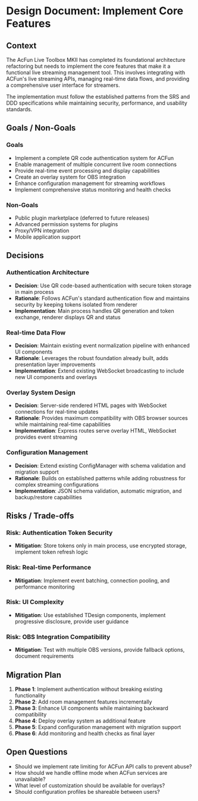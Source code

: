 # Design Document: Implement Core Features

## Context

The AcFun Live Toolbox MKII has completed its foundational architecture refactoring but needs to implement the core features that make it a functional live streaming management tool. This involves integrating with ACFun's live streaming APIs, managing real-time data flows, and providing a comprehensive user interface for streamers.

The implementation must follow the established patterns from the SRS and DDD specifications while maintaining security, performance, and usability standards.

## Goals / Non-Goals

### Goals
- Implement a complete QR code authentication system for ACFun
- Enable management of multiple concurrent live room connections
- Provide real-time event processing and display capabilities
- Create an overlay system for OBS integration
- Enhance configuration management for streaming workflows
- Implement comprehensive status monitoring and health checks

### Non-Goals
- Public plugin marketplace (deferred to future releases)
- Advanced permission systems for plugins
- Proxy/VPN integration
- Mobile application support

## Decisions

### Authentication Architecture
- **Decision**: Use QR code-based authentication with secure token storage in main process
- **Rationale**: Follows ACFun's standard authentication flow and maintains security by keeping tokens isolated from renderer
- **Implementation**: Main process handles QR generation and token exchange, renderer displays QR and status

### Real-time Data Flow
- **Decision**: Maintain existing event normalization pipeline with enhanced UI components
- **Rationale**: Leverages the robust foundation already built, adds presentation layer improvements
- **Implementation**: Extend existing WebSocket broadcasting to include new UI components and overlays

### Overlay System Design
- **Decision**: Server-side rendered HTML pages with WebSocket connections for real-time updates
- **Rationale**: Provides maximum compatibility with OBS browser sources while maintaining real-time capabilities
- **Implementation**: Express routes serve overlay HTML, WebSocket provides event streaming

### Configuration Management
- **Decision**: Extend existing ConfigManager with schema validation and migration support
- **Rationale**: Builds on established patterns while adding robustness for complex streaming configurations
- **Implementation**: JSON schema validation, automatic migration, and backup/restore capabilities

## Risks / Trade-offs

### Risk: Authentication Token Security
- **Mitigation**: Store tokens only in main process, use encrypted storage, implement token refresh logic

### Risk: Real-time Performance
- **Mitigation**: Implement event batching, connection pooling, and performance monitoring

### Risk: UI Complexity
- **Mitigation**: Use established TDesign components, implement progressive disclosure, provide user guidance

### Risk: OBS Integration Compatibility
- **Mitigation**: Test with multiple OBS versions, provide fallback options, document requirements

## Migration Plan

1. **Phase 1**: Implement authentication without breaking existing functionality
2. **Phase 2**: Add room management features incrementally
3. **Phase 3**: Enhance UI components while maintaining backward compatibility
4. **Phase 4**: Deploy overlay system as additional feature
5. **Phase 5**: Expand configuration management with migration support
6. **Phase 6**: Add monitoring and health checks as final layer

## Open Questions

- Should we implement rate limiting for ACFun API calls to prevent abuse?
- How should we handle offline mode when ACFun services are unavailable?
- What level of customization should be available for overlays?
- Should configuration profiles be shareable between users?